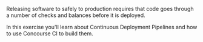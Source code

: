 Releasing software to safely to production requires that code goes through a number of checks and balances before it is deployed.

In this exercise you'll learn about Continuous Deployment Pipelines and how to use Concourse CI to build them.

